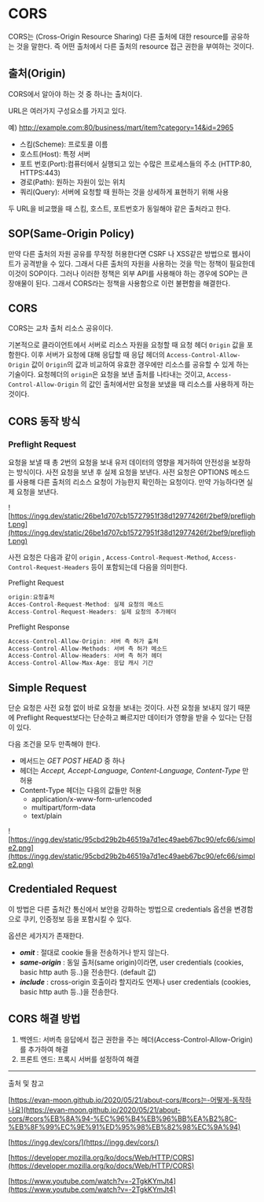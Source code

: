 # CORS

CORS는 (Cross-Origin Resource Sharing) 다른 출처에 대한 resource를 공유하는 것을 말한다. 즉 어떤 출처에서 다른 출처의 resource 접근 권한을 부여하는 것이다. 

## 출처(Origin)

CORS에서 알아야 하는 것 중 하나는 출처이다. 

URL은 여러가지 구성요소를 가지고 있다. 

예) http://example.com:80/business/mart/item?category=14&id=2965

- 스킴(Scheme): 프로토콜 이름
- 호스트(Host): 특정 서버
- 포트 번호(Port):컴퓨터에서 실행되고 있는 수많은 프로세스들의 주소 (HTTP:80, HTTPS:443)
- 경로(Path): 원하는 자원이 있는 위치
- 쿼리(Query): 서버에 요청할 때 원하는 것을 상세하게 표현하기 위해 사용

두 URL을 비교했을 때 스킴, 호스트, 포트번호가 동일해야 같은 출처라고 한다. 

## SOP(Same-Origin Policy)

만약 다른 출처의 자원 공유를 무작정 허용한다면 CSRF 나 XSS같은 방법으로 웹사이트가 공격받을 수 있다. 그래서 다른 출처의 자원을 사용하는 것을 막는 정책이 필요한데 이것이 SOP이다. 그러나 이러한 정책은 외부 API를 사용해야 하는 경우에 SOP는 큰 장애물이 된다. 그래서 CORS라는 정책을 사용함으로 이런 불편함을 해결한다.

## CORS

CORS는 교차 출처 리소스 공유이다. 

기본적으로 클라이언트에서 서버로 리소스 자원을 요청할 때 요청 헤더 `Origin` 값을 포함한다. 이후 서버가 요청에 대해 응답할 때 응답 헤더의 `Access-Control-Allow-Origin` 값이 `Origin`의 값과 비교하여 유효한 경우에만 리소스를 공유할 수 있게 하는 기술이다. 요청헤더의 `origin`은 요청을 보낸 출처를 나타내는 것이고, `Access-Control-Allow-Origin` 의 값인 출처에서만 요청을 보냈을 때 리소스를 사용하게 하는 것이다.

## CORS 동작 방식

### Preflight Request

요청을 보낼 때 총 2번의 요청을 보내 유저 데이터의 영향을 제거하여 안전성을 보장하는 방식이다. 사전 요청을 보낸 후 실제 요청을 보낸다. 사전 요청은 OPTIONS 메소드를 사용해 다른 출처의 리소스 요청이 가능한지 확인하는 요청이다. 만약 가능하다면 실제 요청을 보낸다. 

![https://ingg.dev/static/26be1d707cb15727951f38d12977426f/2bef9/preflight.png](https://ingg.dev/static/26be1d707cb15727951f38d12977426f/2bef9/preflight.png)

사전 요청은 다음과 같이 `origin` , `Access-Control-Request-Method`, `Access-Control-Request-Headers` 등이 포함되는데 다음을 의미한다.

Preflight Request

```jsx
origin:요청출처
Acces-Control-Request-Method: 실제 요청의 메소드
Access-Control-Request-Headers: 실제 요청의 추가헤더
```

Preflight Response

```jsx
Access-Control-Allow-Origin: 서버 측 허가 출처
Access-Control-Allow-Methods: 서버 측 허가 메소드
Access-Control-Allow-Headers: 서버 측 허가 헤더
Access-Control-Allow-Max-Age: 응답 캐시 기간
```

## Simple Request

단순 요청은 사전 요청 없이 바로 요청을 보내는 것이다. 사전 요청을 보내지 않기 때문에 Preflight Request보다는 단순하고 빠르지만 데이터가 영향을 받을 수 있다는 단점이 있다. 

다음 조건을 모두 만족해야 한다.

- 메서드는 *GET POST HEAD* 중 하나
- 헤더는 *Accept, Accept-Language, Content-Language, Content-Type* 만 허용
- Content-Type 헤더는 다음의 값들만 허용
    - application/x-www-form-urlencoded
    - multipart/form-data
    - text/plain

![https://ingg.dev/static/95cbd29b2b46519a7d1ec49aeb67bc90/efc66/simple2.png](https://ingg.dev/static/95cbd29b2b46519a7d1ec49aeb67bc90/efc66/simple2.png)

## Credentialed Request

이 방법은 다른 출처간 통신에서 보안을 강화하는 방법으로 credentials 옵션을 변경함으로 쿠키, 인증정보 등을 포함시킬 수 있다.

옵션은 세가지가 존재한다.

- ***omit*** : 절대로 cookie 들을 전송하거나 받지 않는다.
- ***same-origin*** : 동일 출처(same origin)이라면, user credentials (cookies, basic http auth 등..)을 전송한다. (default 값)
- ***include*** : cross-origin 호출이라 할지라도 언제나 user credentials (cookies, basic http auth 등..)을 전송한다.

## CORS 해결 방법

1. 백엔드: 서버측 응답에서 접근 권한을 주는 헤더(Access-Control-Allow-Origin)를 추가하여 해결
2. 프론트 엔드: 프록시 서버를 설정하여 해결

---

출처 및 참고

[https://evan-moon.github.io/2020/05/21/about-cors/#cors는-어떻게-동작하나요](https://evan-moon.github.io/2020/05/21/about-cors/#cors%EB%8A%94-%EC%96%B4%EB%96%BB%EA%B2%8C-%EB%8F%99%EC%9E%91%ED%95%98%EB%82%98%EC%9A%94)

[https://ingg.dev/cors/](https://ingg.dev/cors/)

[https://developer.mozilla.org/ko/docs/Web/HTTP/CORS](https://developer.mozilla.org/ko/docs/Web/HTTP/CORS)

[https://www.youtube.com/watch?v=-2TgkKYmJt4](https://www.youtube.com/watch?v=-2TgkKYmJt4)
